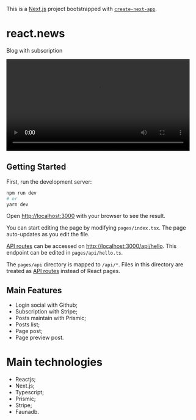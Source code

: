 This is a [Next.js](https://nextjs.org/) project bootstrapped with [`create-next-app`](https://github.com/vercel/next.js/tree/canary/packages/create-next-app).
# react.news
Blog with subscription

<video height="240" controls>
  <source src="./.github/preview.mov" type="video/mp4">
</video>

## Getting Started

First, run the development server:

```bash
npm run dev
# or
yarn dev
```

Open [http://localhost:3000](http://localhost:3000) with your browser to see the result.

You can start editing the page by modifying `pages/index.tsx`. The page auto-updates as you edit the file.

[API routes](https://nextjs.org/docs/api-routes/introduction) can be accessed on [http://localhost:3000/api/hello](http://localhost:3000/api/hello). This endpoint can be edited in `pages/api/hello.ts`.

The `pages/api` directory is mapped to `/api/*`. Files in this directory are treated as [API routes](https://nextjs.org/docs/api-routes/introduction) instead of React pages.

## Main Features

- Login social with Github;
- Subscription with Stripe;
- Posts maintain with Prismic;
- Posts list;
- Page post;
- Page preview post.

# Main technologies
- Reactjs;
- Next.js;
- Typescript;
- Prismic;
- Stripe;
- Faunadb.